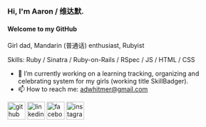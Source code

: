 ### Hi, I'm Aaron / 维达默.
#### Welcome to my GitHub
Girl dad, Mandarin (普通话) enthusiast, Rubyist

Skills: Ruby / Sinatra / Ruby-on-Rails / RSpec / JS / HTML / CSS

- 🔭 I’m currently working on a learning tracking, organizing and celebrating system for my girls (working title SkillBadger). 
- 📫 How to reach me: adwhitmer@gmail.com 

[<img src='https://cdn.jsdelivr.net/npm/simple-icons@3.0.1/icons/github.svg' alt='github' height='40'>](https://github.com/zuanshi88)  [<img src='https://cdn.jsdelivr.net/npm/simple-icons@3.0.1/icons/linkedin.svg' alt='linkedin' height='40'>](https://www.linkedin.com/in/aaron-whitmer-1968684b//)  [<img src='https://cdn.jsdelivr.net/npm/simple-icons@3.0.1/icons/facebook.svg' alt='facebook' height='40'>](https://www.facebook.com/adwhitmer)  [<img src='https://cdn.jsdelivr.net/npm/simple-icons@3.0.1/icons/instagram.svg' alt='instagram' height='40'>](https://www.instagram.com/aarondwhitmer)  








